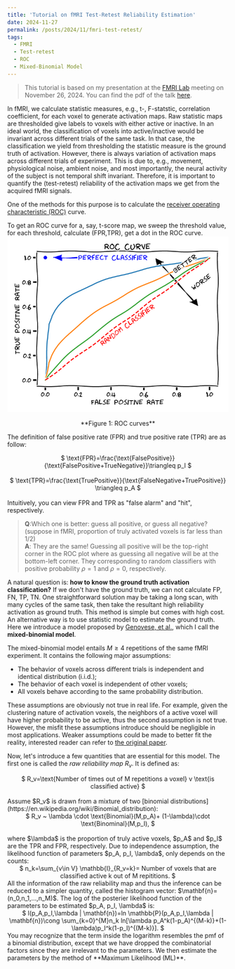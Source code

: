 ```yaml
---
title: 'Tutorial on fMRI Test-Retest Reliability Estimation'
date: 2024-11-27
permalink: /posts/2024/11/fmri-test-retest/
tags:
  - FMRI
  - Test-retest
  - ROC
  - Mixed-Binomial Model
---
```


>This tutorial is based on my presentation at the [FMRI Lab](https://fmri.research.umich.edu/) meeting on November 26, 2024. You can find the pdf of the talk [here](https://yonglihe23.github.io/files/fMRI-GroupMtg-Nov26-2024-YongliHe.pdf).

In fMRI, we calculate statistic measures, e.g., t-, F-statstic, correlation coefficient, for each voxel to generate activation maps. Raw statistic maps are thresholded give labels to voxels with either active or inactive. In an ideal world, the classification of voxels into active/inactive would be invariant across different trials of the same task. In that case, the classification we yield from thresholding the statistic measure is the ground truth of activation. However, there is always variation of activation maps across different trials of experiment. This is due to, e.g., movement, physiological noise, ambient noise, and most importantly, the neural activity of the subject is not temporal shift invariant. Therefore, it is important to quantify the (test-retest) reliability of the activation maps we get from the acquired fMRI signals. 

One of the methods for this purpose is to calculate the [receiver operating characteristic (ROC)](https://en.wikipedia.org/wiki/Receiver_operating_characteristic) curve. 

To get an ROC curve for a, say, t-score map, we sweep the threshold value, for each threshold, calculate (FPR,TPR), get a dot in the ROC curve. 
![roc](/images/roc_curves.png "ROC curves")
<center>**Figure 1: ROC curves**</center>

The definition of false positive rate (FPR) and true positive rate (TPR) are as follow: <br>
<center>$
 \text{FPR}=\frac{\text{FalsePositive}}{\text{FalsePositive+TrueNegative}}\triangleq p_I
$</center> <br>
<center>$
 \text{TPR}=\frac{\text{TruePositive}}{\text{FalseNegative+TruePositive}} \triangleq p_A
$</center><br>
Intuitively, you can view FPR and TPR as "false alarm" and "hit", respectively. 

>**Q**:Which one is better: guess all positive, or guess all negative? (suppose in fMRI, proportion of truly activated voxels is far less than 1/2)<br>
>**A**: They are the same! Guessing all positive will be the top-right corner in the ROC plot where as guessing all negative will be at the bottom-left corner. They corresponding to random classifiers with positive probability $\rho=1$ and $\rho=0$, respectively.

A natural question is: **how to know the ground truth activation classification?** If we don't have the ground truth, we can not calculate FP, FN, TP, TN. One straightforward solution may be taking a long scan, with many cycles of the same task, then take the resultant high reliability activation as ground truth. This method is simple but comes with high cost. An alternative way is to use statistic model to estimate the ground truth. Here we introduce a model proposed by [Genovese, et al.]( https://doi.org/10.1002/mrm.1910380319), which I call the **mixed-binomial model**.

The mixed-binomial model entails $M\geq 4$ repetitions of the same fMRI experiment. It contains the following major assumptions:
- The behavior of voxels across different trials is independent and identical distribution (i.i.d.);
- The behavior of each voxel is independent of other voxels;
- All voxels behave according to the same probability distribution.

These assumptions are obviously not true in real life. For example, given the clustering nature of activation voxels, the neighbors of a active voxel will have higher probability to be active, thus the second assumption is not true. However, the misfit these assumptions introduce should be negligible in most applications. Weaker assumptions could be made to better fit the reality, interested reader can refer to [the original paper](https://doi.org/10.1002/mrm.1910380319).

Now, let's introduce a few quantities that are essential for this model. The first one is called the *raw reliability map* $R_v$. It is defined as:<br>
<center>$
 R_v=\text{Number of times out of M repetitions a voxel} v \text{is classified active}
$</center> <br>
Assume $R_v$ is drawn from a mixture of two [binomial distributions](https://en.wikipedia.org/wiki/Binomial_distribution):<br>
<center>$
 R_v ~ \lambda \cdot \text{Binomial}(M,p_A)+ (1-\lambda)\cdot \text{Binominal}(M,p_I),
$</center><br>
where $\lambda$ is the proportion of truly active voxels, $p_A$ and $p_I$ are the TPR and FPR, respectively. Due to independence assumption, the likelihood function of parameters $p_A, p_I, \lambda$, only depends on the counts:
<center>$
n_k=\sum_{v\in V} \mathbb{I}_{R_v=k}= Number of voxels that are classified active k out of M repititions.
$</center>
All the information of the raw reliability map and thus the inference can be reduced to a simpler quantity, called the histogram vector: $\mathbf{n}=(n_0,n_1,...,n_M)$. The log of the posterier likelihood function of the parameters to be estimated $p_A, p_I, \lambda$ is:
<center>$
  l(p_A,p_I,\lambda | \mathbf{n})=ln \mathbb{P}(p_A,p_I,\lambda | \mathbf{n})\cong \sum_{k=0}^{M}n_k ln[\lambda p_A^k(1-p_A)^{(M-k)}+(1-\lambda)p_I^k(1-p_I)^{(M-k)}].
$</center>
You may recognize that the term inside the logarithm resembles the pmf of a binomial distribution, except that we have dropped the combinatorial factors since they are irrelevant to the parameters.  We then estimate the parameters by the method of **Maximum Likelihood (ML)**.












